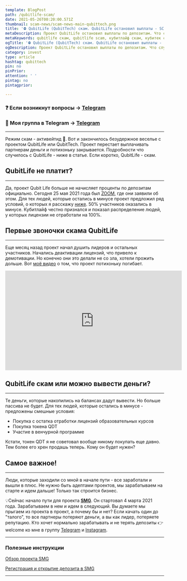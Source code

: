 ```yaml
---
template: BlogPost
path: /qubitlife-scam/
date: 2021-05-26T00:20:00.571Z
thumbnail: scam-news/scam-news-main-qubittech.png
title: '⛔️ QubitLife (QubitTech) скам. QubitLife остановил выплаты - SCAM'
metaDescription: Проект QubitLife остановил выплаты по депозитам. Что случилось с проектом QubitLife? Теперь не будет пассивного дохода. QubitLife скам. QubitLife не платит деньги партнерам и проект закрылся
metaKeywords: qubitlife скам, qubitlife scam, кубитлайф скам, кубитек скам
ogTitle: '⛔️ QubitLife (QubitTech) скам. QubitLife остановил выплаты - SCAM'
ogDescription: Проект QubitLife остановил выплаты по депозитам. Что случилось с проектом QubitLife? Теперь не будет пассивного дохода. QubitLife скам. QubitLife не платит деньги партнерам и проект закрылся
category: invest
type: article
hashtag: qubittech
pin: no
pinPrior: 
attention: ' '
pintag: no
pintagprior:

---
```

### ❓ Если возникнут вопросы → **[Telegram](https://t.me/girlwithbun)**
### 📲 Моя группа в Telegram → **[Telegram](https://t.me/pyromidinvest)**
***

Режим скам - активейтид 🤣. Вот и закончилось безудержное веселье с проектом QubitLife или QubitTech. Проект перестает выплачивать партнерам деньги и потихоньку закрывается. Подробности что случилось с QubitLife - ниже в статье. Если коротко, QubitLife - скам.

## QubitLife не платит?
***

Да, проект Qubit Life больше не начисляет проценты по депозитам официально. Сегодня 25 мая 2021 года был [ZOOM](https://www.youtube.com/watch?v=sm0GGjo1Fo4), где они заявили об этом. Для тех людей, которые остались в минусе проект предложил ряд условий, о которых я расскажу [ниже](#qubitlife-скам-или-как). 50% участников оказались в минусе. Кубитлайф честно признался и показал распределение людей, у которых лицензии не отработали на 100%.

## Первые звоночки скама QubitLife
***

Еще месяц назад проект начал душить лидеров и остальных участников. Начались деактивации лицензий, что привело к демотивации. Но конечно они это делали не со зла, хотели прожить дольше. Вот [моё видео](https://www.youtube.com/watch?v=9k5MFg0swyY) о том, что проект потихоньку погибает. 

<iframe width="560" height="315" src="https://www.youtube.com/embed/o_Us5b4V7ps" title="YouTube video player" frameborder="0" allow="accelerometer; autoplay; clipboard-write; encrypted-media; gyroscope; picture-in-picture" allowfullscreen></iframe>

## QubitLife скам или можно вывести деньги? <a name="qubitlife-скам-или-как"></a>
***

Те деньги, которые накопились на балансах дадут вывести. Но больше пассива не будет. Для тех людей, которые остались в минусе - предложены смешные условия:

- Покупка с остатка отработки лицензий образовательных курсов
- Покупка токена QDT
- Участие в венчурной программе

Кстати, токен QDT я не советовал вообще никому покупать еще давно. Тем более его хрен продашь теперь. Кому он будет нужен?

## Самое важное!
***

Люди, которые заходили со мной в начале пути - все заработали и вышли в плюс. Не нужно быть адептами проектов, мы зарабатываем на старте и идем дальше! Только так строится бизнес. 

💡Сейчас начало пути для проекта **[SMG](https://pyromid.ru/smg/)**. Он стартовал 4 марта 2021 года. Зарабатываем в нем и идем в следующий. Вы думаете мы прыгаем из проекта в проект, а почему бы и нет? Если качать один до "талого", то все партнеры потеряют деньги, а вы как лидер, потеряете репутацию. Кто хочет нормально зарабатывать и не терять депозиты 👉 welcome ко мне в группу [Telegram](https://t.me/pyromidinvest) и [Instagram](https://www.instagram.com/pyromidi/). 

***
### Полезные инструкции
[Обзор проекта SMG](https://pyromid.ru/obzor-proekta-smg-ltd/)

[Регистрация и открытие депозита в SMG](https://pyromid.ru/registraciya-popolnenie-smg/)

***
